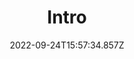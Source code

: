 ---
title : "Intro"
description: "Prologue Doks."
lead: ""
date: 2022-09-24T15:57:34.857Z
lastmod: 2022-09-24T15:57:37.611Z
draft: false
images: []
weight: 100
---